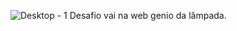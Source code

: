 ![Desktop - 1](https://github.com/user-attachments/assets/95f219d9-7af6-4c1b-b687-13e80dc9f584)
Desafio vai na web genio da lâmpada.  
